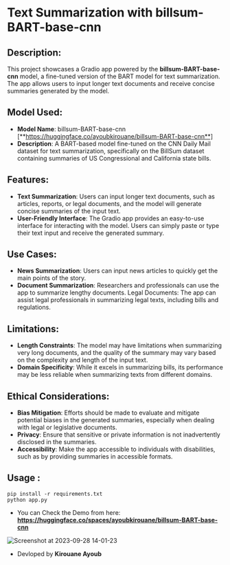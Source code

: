 # Text Summarization with billsum-BART-base-cnn

## Description: 
This project showcases a Gradio app powered by the **billsum-BART-base-cnn** model, a fine-tuned version of the BART model for text summarization. The app allows users to input longer text documents and receive concise summaries generated by the model.

## Model Used:

+ **Model Name**: billsum-BART-base-cnn [**https://huggingface.co/ayoubkirouane/billsum-BART-base-cnn**]
+ **Description**: A BART-based model fine-tuned on the CNN Daily Mail dataset for text summarization, specifically on the BillSum dataset containing summaries of US Congressional and California state bills.

## Features:

+ **Text Summarization**: Users can input longer text documents, such as articles, reports, or legal documents, and the model will generate concise summaries of the input text.
+ **User-Friendly Interface**: The Gradio app provides an easy-to-use interface for interacting with the model. Users can simply paste or type their text input and receive the generated summary.

## Use Cases:

+ **News Summarization**: Users can input news articles to quickly get the main points of the story.
+ **Document Summarization**: Researchers and professionals can use the app to summarize lengthy documents.
Legal Documents: The app can assist legal professionals in summarizing legal texts, including bills and regulations.

## Limitations:

+ **Length Constraints**: The model may have limitations when summarizing very long documents, and the quality of the summary may vary based on the complexity and length of the input text.
+ **Domain Specificity**: While it excels in summarizing bills, its performance may be less reliable when summarizing texts from different domains.

## Ethical Considerations:

+ **Bias Mitigation**: Efforts should be made to evaluate and mitigate potential biases in the generated summaries, especially when dealing with legal or legislative documents.
+ **Privacy**: Ensure that sensitive or private information is not inadvertently disclosed in the summaries.
+ **Accessibility**: Make the app accessible to individuals with disabilities, such as by providing summaries in accessible formats.

## Usage : 
```
pip install -r requirements.txt
python app.py
```

+ You can Check the Demo from here: **https://huggingface.co/spaces/ayoubkirouane/billsum-BART-base-cnn** 

![Screenshot at 2023-09-28 14-01-23](https://github.com/Kirouane-Ayoub/billsum-BART-base-cnn-app/assets/99510125/bdd177df-2f0b-4c2b-b5d9-65684e83e3b0)

+ Devloped by **Kirouane Ayoub**
